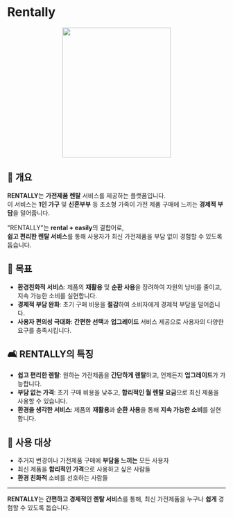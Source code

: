 # Rentally  

<p align="center">
 <img src="https://github.com/user-attachments/assets/295fac96-4aa1-4fb6-8296-d4d86ec28639"  width="250" height="300"/>
</p>

## 📌 개요
**RENTALLY**는 **가전제품 렌탈** 서비스를 제공하는 플랫폼입니다.  
이 서비스는 **1인 가구** 및 **신혼부부** 등 초소형 가족이 가전 제품 구매에 느끼는 **경제적 부담**을 덜어줍니다.

"RENTALLY"는 **rental + easily**의 결합어로,  
**쉽고 편리한 렌탈 서비스**를 통해 사용자가 최신 가전제품을 부담 없이 경험할 수 있도록 돕습니다.

## 🎯 목표

- **환경친화적 서비스**: 제품의 **재활용** 및 **순환 사용**을 장려하여 자원의 낭비를 줄이고, 지속 가능한 소비를 실현합니다.
- **경제적 부담 완화**: 초기 구매 비용을 **절감**하여 소비자에게 경제적 부담을 덜어줍니다.
- **사용자 편의성 극대화**: **간편한 선택**과 **업그레이드** 서비스 제공으로 사용자의 다양한 요구를 충족시킵니다.


## 🛋️ RENTALLY의 특징

- **쉽고 편리한 렌탈**: 원하는 가전제품을 **간단하게 렌탈**하고, 언제든지 **업그레이드**가 가능합니다.
- **부담 없는 가격**: 초기 구매 비용을 낮추고, **합리적인 월 렌탈 요금**으로 최신 제품을 사용할 수 있습니다.
- **환경을 생각한 서비스**: 제품의 **재활용**과 **순환 사용**을 통해 **지속 가능한 소비**를 실현합니다.


## 👥 사용 대상

- 주거지 변경이나 가전제품 구매에 **부담을 느끼는** 모든 사용자
- 최신 제품을 **합리적인 가격**으로 사용하고 싶은 사람들
- **환경 친화적** 소비를 선호하는 사람들

---

**RENTALLY**는 **간편하고 경제적인 렌탈 서비스**를 통해, 최신 가전제품을 누구나 **쉽게** 경험할 수 있도록 돕습니다.  
